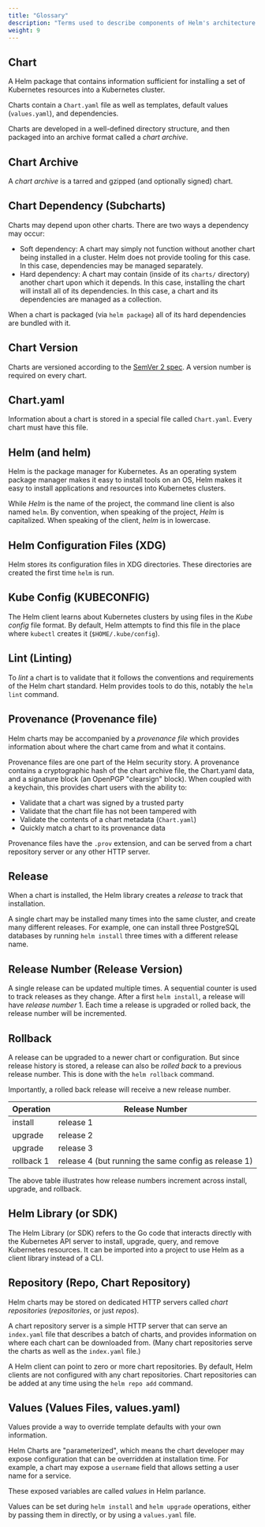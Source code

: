 ```yaml
---
title: "Glossary"
description: "Terms used to describe components of Helm's architecture."
weight: 9
---
```


## Chart

A Helm package that contains information sufficient for installing a set of Kubernetes resources
into a Kubernetes cluster.

Charts contain a `Chart.yaml` file as well as templates, default values (`values.yaml`), and
dependencies.

Charts are developed in a well-defined directory structure, and then packaged into an archive format
called a _chart archive_.

## Chart Archive

A _chart archive_ is a tarred and gzipped (and optionally signed) chart.

## Chart Dependency (Subcharts)

Charts may depend upon other charts. There are two ways a dependency may occur:

- Soft dependency: A chart may simply not function without another chart being installed in a
  cluster. Helm does not provide tooling for this case. In this case, dependencies may be managed
  separately.
- Hard dependency: A chart may contain (inside of its `charts/` directory) another chart upon which
  it depends. In this case, installing the chart will install all of its dependencies. In this case,
  a chart and its dependencies are managed as a collection.

When a chart is packaged (via `helm package`) all of its hard dependencies are bundled with it.

## Chart Version

Charts are versioned according to the [SemVer 2 spec](https://semver.org). A version number is
required on every chart.

## Chart.yaml

Information about a chart is stored in a special file called `Chart.yaml`. Every chart must have
this file.

## Helm (and helm)

Helm is the package manager for Kubernetes. As an operating system package manager makes it easy to
install tools on an OS, Helm makes it easy to install applications and resources into Kubernetes
clusters.

While _Helm_ is the name of the project, the command line client is also named `helm`. By
convention, when speaking of the project, _Helm_ is capitalized. When speaking of the client, _helm_
is in lowercase.

## Helm Configuration Files (XDG)

Helm stores its configuration files in XDG directories. These directories are created the first time
`helm` is run.

## Kube Config (KUBECONFIG)

The Helm client learns about Kubernetes clusters by using files in the _Kube config_ file format. By
default, Helm attempts to find this file in the place where `kubectl` creates it
(`$HOME/.kube/config`).

## Lint (Linting)

To _lint_ a chart is to validate that it follows the conventions and requirements of the Helm chart
standard. Helm provides tools to do this, notably the `helm lint` command.

## Provenance (Provenance file)

Helm charts may be accompanied by a _provenance file_ which provides information about where the
chart came from and what it contains.

Provenance files are one part of the Helm security story. A provenance contains a cryptographic hash
of the chart archive file, the Chart.yaml data, and a signature block (an OpenPGP "clearsign"
block). When coupled with a keychain, this provides chart users with the ability to:

- Validate that a chart was signed by a trusted party
- Validate that the chart file has not been tampered with
- Validate the contents of a chart metadata (`Chart.yaml`)
- Quickly match a chart to its provenance data

Provenance files have the `.prov` extension, and can be served from a chart repository server or any
other HTTP server.

## Release

When a chart is installed, the Helm library creates a _release_ to track that installation.

A single chart may be installed many times into the same cluster, and create many different
releases. For example, one can install three PostgreSQL databases by running `helm install` three
times with a different release name.

## Release Number (Release Version)

A single release can be updated multiple times. A sequential counter is used to track releases as
they change. After a first `helm install`, a release will have _release number_ 1. Each time a
release is upgraded or rolled back, the release number will be incremented.

## Rollback

A release can be upgraded to a newer chart or configuration. But since release history is stored, a
release can also be _rolled back_ to a previous release number. This is done with the `helm
rollback` command.

Importantly, a rolled back release will receive a new release number.

| Operation  | Release Number                                       |
|------------|------------------------------------------------------|
| install    | release 1                                            |
| upgrade    | release 2                                            |
| upgrade    | release 3                                            |
| rollback 1 | release 4 (but running the same config as release 1) |

The above table illustrates how release numbers increment across install, upgrade, and rollback.

## Helm Library (or SDK)

The Helm Library (or SDK) refers to the Go code that interacts directly with the Kubernetes API
server to install, upgrade, query, and remove Kubernetes resources. It can be imported into a
project to use Helm as a client library instead of a CLI.

## Repository (Repo, Chart Repository)

Helm charts may be stored on dedicated HTTP servers called _chart repositories_ (_repositories_, or
just _repos_).

A chart repository server is a simple HTTP server that can serve an `index.yaml` file that describes
a batch of charts, and provides information on where each chart can be downloaded from. (Many chart
repositories serve the charts as well as the `index.yaml` file.)

A Helm client can point to zero or more chart repositories. By default, Helm clients are not
configured with any chart repositories. Chart repositories can be added at any time using the `helm
repo add` command.

## Values (Values Files, values.yaml)

Values provide a way to override template defaults with your own information.

Helm Charts are "parameterized", which means the chart developer may expose configuration that can
be overridden at installation time. For example, a chart may expose a `username` field that allows
setting a user name for a service.

These exposed variables are called _values_ in Helm parlance.

Values can be set during `helm install` and `helm upgrade` operations, either by passing them in
directly, or by using a `values.yaml` file.
